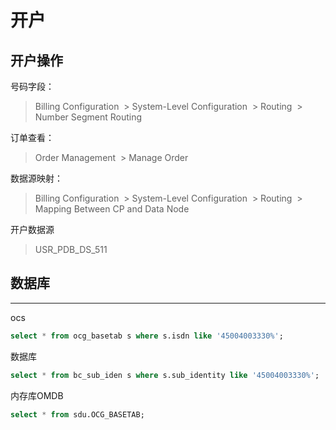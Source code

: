 #  开户

## 开户操作

号码字段：

> Billing Configuration  > System-Level Configuration  > Routing  > Number Segment Routing 

订单查看：

> Order Management  > Manage Order 

数据源映射：

> Billing Configuration  > System-Level Configuration  > Routing  > Mapping Between CP and Data Node 

开户数据源

> USR_PDB_DS_511 

## 数据库

---

ocs 

```sql
select * from ocg_basetab s where s.isdn like '45004003330%';
```

数据库

```sql
select * from bc_sub_iden s where s.sub_identity like '45004003330%';
```

内存库OMDB

```sql
select * from sdu.OCG_BASETAB;
```


